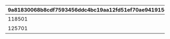 |9a81830068b8cdf7593456ddc4bc19aa12fd51ef70ae941915cc8d1adcf07c60|e1df6857b7a286b25a78d4aad8c4230238a57300a45f3382f89d9964c56ec9e0|30d47ea9d8708171ab7bb74c69a077afa3335796bbca81147a8c0ee1b8a22af7|260e0c3370f56144c31548371d7bafde26201bc9c42c69262e7b7a6526011997|
| --- | --- | --- | --- |
|118501|10000001|1|カリンとカリンの机は同時に配置できません。|
|125701|10000002|1|カリンとカリンの机は同時に配置できません。|